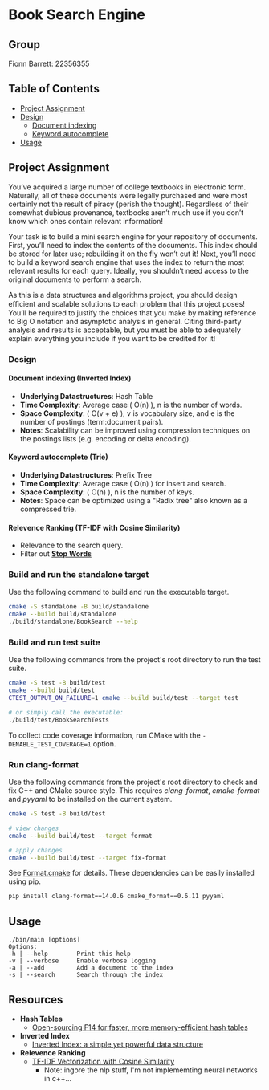 # Book Search Engine
## Group
Fionn Barrett: 22356355

## Table of Contents
- [Project Assignment](#project-assignment)
- [Design](#design)
    - [Document indexing](#document-indexing-inverted-index)
    - [Keyword autocomplete](#keyword-autocomplete-trie)
- [Usage](#usage)

## Project Assignment

You’ve acquired a large number of college textbooks in electronic form. Naturally, all of these
documents were legally purchased and were most certainly not the result of piracy (perish
the thought). Regardless of their somewhat dubious provenance, textbooks aren’t much use
if you don’t know which ones contain relevant information!

Your task is to build a mini search engine for your repository of documents. First, you’ll need
to index the contents of the documents. This index should be stored for later use; rebuilding
it on the fly won’t cut it! Next, you’ll need to build a keyword search engine that uses the
index to return the most relevant results for each query. Ideally, you shouldn’t need access to
the original documents to perform a search.

As this is a data structures and algorithms project, you should design eﬃcient and scalable
solutions to each problem that this project poses! You’ll be required to justify the choices
that you make by making reference to Big O notation and asymptotic analysis in general.
Citing third-party analysis and results is acceptable, but you must be able to adequately
explain everything you include if you want to be credited for it!

### Design

#### Document indexing (Inverted Index)
- **Underlying Datastructures**: Hash Table
- **Time Complexity**: Average case \( O(n) \), n is the number of words.
- **Space Complexity**: \( O(v + e) \), v is vocabulary size, and e is the number of postings (term:document pairs).
- **Notes**: Scalability can be improved using compression techniques on the postings lists (e.g. encoding or delta encoding).

#### Keyword autocomplete (Trie)
- **Underlying Datastructures**: Prefix Tree
- **Time Complexity**: Average case \( O(n) \) for insert and search.
- **Space Complexity**: \( O(n) \), n is the number of keys.
- **Notes**: Space can be optimized using a "Radix tree" also known as a compressed trie.

#### Relevence Ranking (TF-IDF with Cosine Similarity)
- Relevance to the search query.
- Filter out [**Stop Words**](https://github.com/stopwords-iso/stopwords-en)

### Build and run the standalone target

Use the following command to build and run the executable target.

```bash
cmake -S standalone -B build/standalone
cmake --build build/standalone
./build/standalone/BookSearch --help
```

### Build and run test suite

Use the following commands from the project's root directory to run the test suite.

```bash
cmake -S test -B build/test
cmake --build build/test
CTEST_OUTPUT_ON_FAILURE=1 cmake --build build/test --target test

# or simply call the executable: 
./build/test/BookSearchTests
```

To collect code coverage information, run CMake with the `-DENABLE_TEST_COVERAGE=1` option.

### Run clang-format

Use the following commands from the project's root directory to check and fix C++ and CMake source style.
This requires _clang-format_, _cmake-format_ and _pyyaml_ to be installed on the current system.

```bash
cmake -S test -B build/test

# view changes
cmake --build build/test --target format

# apply changes
cmake --build build/test --target fix-format
```

See [Format.cmake](https://github.com/TheLartians/Format.cmake) for details.
These dependencies can be easily installed using pip.

```bash
pip install clang-format==14.0.6 cmake_format==0.6.11 pyyaml
```


## Usage
```
./bin/main [options]
Options:
-h | --help        Print this help
-v | --verbose     Enable verbose logging
-a | --add         Add a document to the index
-s | --search      Search through the index
```

##  Resources
- **Hash Tables**  
    - [Open-sourcing F14 for faster, more memory-efficient hash tables](https://engineering.fb.com/2019/04/25/developer-tools/f14/)
- **Inverted Index**
    - [Inverted Index: a simple yet powerful data structure](https://evanxg852000.github.io/tutorial/rust/data/structure/2020/04/09/inverted-index-simple-yet-powerful-ds.html)
- **Relevence Ranking**
    - [TF-IDF Vectorization with Cosine Similarity](https://medium.com/@anurag-jain/tf-idf-vectorization-with-cosine-similarity-eca3386d4423)
        - Note: ingore the nlp stuff, I'm not implememting neural networks in c++...